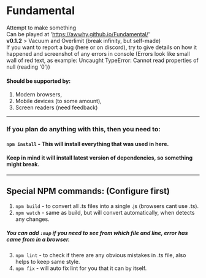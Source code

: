 # Fundamental
Attempt to make something\
Can be played at 'https://awwhy.github.io/Fundamental/' \
**v0.1.2** > Vacuum and Overlimit (break infinity, but self-made) \
If you want to report a bug (here or on discord), try to give details on how it happened and screenshot of any errors in console (Errors look like small wall of red text, as example: Uncaught TypeError: Cannot read properties of null (reading '0'))

#### Should be supported by:
1. Modern browsers,
2. Mobile devices (to some amount),
3. Screen readers (need feedback)

---
### If you plan do anything with this, then you need to:
#### `npm install` - This will install everything that was used in here.
#### Keep in mind it will install latest version of dependencies, so something might break.
---

## Special NPM commands: (Configure first)
1. `npm build` - to convert all .ts files into a single .js (browsers cant use .ts).
2. `npm watch` - same as build, but will convert automatically, when detects any changes.
##### You can add `:map` if you need to see from which file and line, error has came from in a browser.
3. `npm lint` - to check if there are any obvious mistakes in .ts file, also helps to keep same style.
4. `npm fix` - will auto fix lint for you that it can by itself.
